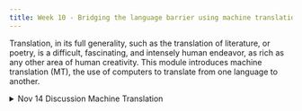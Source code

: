 ```yaml
---
title: Week 10 - Bridging the language barrier using machine translation
---
```


Translation, in its full generality, such as the translation of literature, or poetry, is a difficult, fascinating, and intensely human endeavor, as rich as any other
area of human creativity. This module introduces machine translation (MT), the use of computers to translate from one language to another.

<details>
  <summary class="session-summary">
    <span class="date-label">Nov 14</span>
    <span class="label label-blue">Discussion</span>
    <span class="session-title">Machine Translation</span>
  </summary>
  <div markdown="1">
- [Slides coming soon]
- Readings coming soon
- [Speech and Language Processing, An Introduction to Natural Language Processing, Computational Linguistics, and Speech Recognition with Language Models](https://web.stanford.edu/~jurafsky/slp3/13.pdf) Third Edition by Daniel Jurafsky, James H. Martin. 
    - Read Chapter 13 about Machine translation ..
        - Section 13.5 talks about Translation in low-resource situations, Summerize in one page some of the approaches for dealing with low resource translation.
        - Many issues in translating low-resource languages go beyond the purely technical, read about societal issues in section 13.5.3 and summerize problems and challenges faced when translating for low resource languages.
        - Machine translation raises many ethical issues, read section 13.7 of bias and ethical issues in machine translation.
- [MENYO-20k: A Multi-domain English–Yor `ub´a Corpus for Machine Translation and Domain Adaptation](https://app.perusall.com/courses/training-computers-to-understand-african-languages/a_multi_domain_english_yoruba)
</div>
</details>
